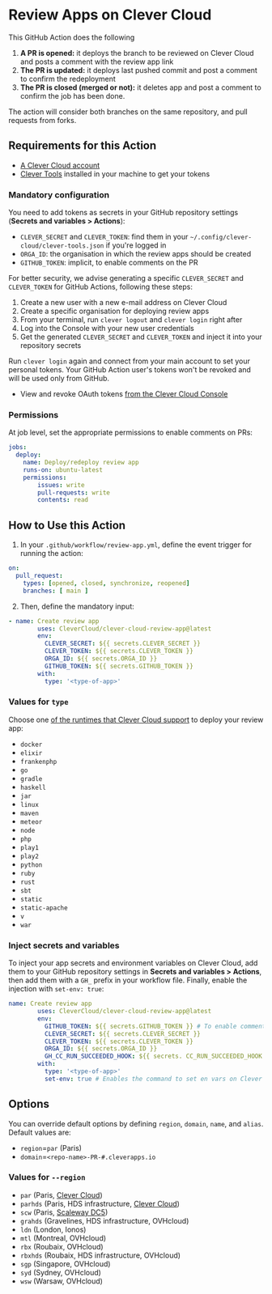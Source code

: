 # Review Apps on Clever Cloud

This GitHub Action does the following

1. **A PR is opened:** it deploys the branch to be reviewed on Clever Cloud and posts a comment with the review app link
2. **The PR is updated:** it deploys last pushed commit and post a comment to confirm the redeployment
3. **The PR is closed (merged or not):** it deletes app and post a comment to confirm the job has been done.

The action will consider both branches on the same repository, and pull requests from forks.

## Requirements for this Action

- [A Clever Cloud account](https://www.clever-cloud.com)
- [Clever Tools](https://developers.clever-cloud.com/doc/cli) installed in your machine to get your tokens

### Mandatory configuration

You need to add tokens as secrets in your GitHub repository settings (**Secrets and variables > Actions**):

- `CLEVER_SECRET` and `CLEVER_TOKEN`: find them in your `~/.config/clever-cloud/clever-tools.json` if you're logged in
- `ORGA_ID`: the organisation in which the review apps should be created
- `GITHUB_TOKEN`: implicit, to enable comments on the PR

For better security, we advise generating a specific `CLEVER_SECRET` and `CLEVER_TOKEN` for GitHub Actions, following these steps:

1. Create a new user with a new e-mail address on Clever Cloud
2. Create a specific organisation for deploying review apps
3. From your terminal, run `clever logout` and `clever login` right after
4. Log into the Console with your new user credentials
5. Get the generated `CLEVER_SECRET` and `CLEVER_TOKEN` and inject it into your repository secrets

Run `clever login` again and connect from your main account to set your personal tokens. Your GitHub Action user's tokens won't be revoked and will be used only from GitHub.

- View and revoke OAuth tokens [from the Clever Cloud Console](https://console.clever-cloud.com/users/me/oauth-tokens)

### Permissions

At job level, set the appropriate permissions to enable comments on PRs:

```yaml
jobs:
  deploy:
    name: Deploy/redeploy review app
    runs-on: ubuntu-latest
    permissions:
        issues: write
        pull-requests: write
        contents: read
```

## How to Use this Action

1. In your `.github/workflow/review-app.yml`, define the event trigger for running the action:

```yaml
on:
  pull_request:
    types: [opened, closed, synchronize, reopened]
    branches: [ main ]
```

2. Then, define the mandatory input:

```yaml
- name: Create review app
        uses: CleverCloud/clever-cloud-review-app@latest
        env:
          CLEVER_SECRET: ${{ secrets.CLEVER_SECRET }}
          CLEVER_TOKEN: ${{ secrets.CLEVER_TOKEN }}
          ORGA_ID: ${{ secrets.ORGA_ID }}
          GITHUB_TOKEN: ${{ secrets.GITHUB_TOKEN }}
        with:
          type: '<type-of-app>'
```

### Values for `type`

Choose one [of the runtimes that Clever Cloud support](https://www.clever-cloud.com/developers/doc/applications/) to deploy your review app:

- `docker`
- `elixir`
- `frankenphp`
- `go`
- `gradle`
- `haskell`
- `jar`
- `linux`
- `maven`
- `meteor`
- `node`
- `php`
- `play1`
- `play2`
- `python`
- `ruby`
- `rust`
- `sbt`
- `static`
- `static-apache`
- `v`
- `war`

### Inject secrets and variables

To inject your app secrets and environment variables on Clever Cloud, add them to your GitHub repository settings in **Secrets and variables > Actions**, then add them with a `GH_` prefix in your workflow file. Finally, enable the injection with `set-env: true`:

```yaml
name: Create review app
        uses: CleverCloud/clever-cloud-review-app@latest
        env:
          GITHUB_TOKEN: ${{ secrets.GITHUB_TOKEN }} # To enable comments on the PR
          CLEVER_SECRET: ${{ secrets.CLEVER_SECRET }}
          CLEVER_TOKEN: ${{ secrets.CLEVER_TOKEN }}
          ORGA_ID: ${{ secrets.ORGA_ID }}
          GH_CC_RUN_SUCCEEDED_HOOK: ${{ secrets. CC_RUN_SUCCEEDED_HOOK }} # This environment variable will be set on Clever Cloud
        with:
          type: '<type-of-app>'
          set-env: true # Enables the command to set en vars on Clever Cloud
```

## Options

You can override default options by defining `region`, `domain`, `name`, and `alias`. Default values are:

- `region`=`par` (Paris)
- `domain`=`<repo-name>-PR-#.cleverapps.io`

### Values for `--region`

- `par` (Paris, [Clever Cloud](https://www.clever-cloud.com/infrastructure/))
- `parhds` (Paris, HDS infrastructure, [Clever Cloud](https://www.clever-cloud.com/infrastructure/))
- `scw` (Paris, [Scaleway DC5](https://www.clever-cloud.com/blog/press/2023/01/17/clever-cloud-and-scaleway-join-forces-to-unveil-a-sovereign-european-paas-offering/))
- `grahds` (Gravelines, HDS infrastructure, OVHcloud)
- `ldn` (London, Ionos)
- `mtl` (Montreal, OVHcloud)
- `rbx` (Roubaix, OVHcloud)
- `rbxhds` (Roubaix, HDS infrastructure, OVHcloud)
- `sgp` (Singapore, OVHcloud)
- `syd` (Sydney, OVHcloud)
- `wsw` (Warsaw, OVHcloud)
